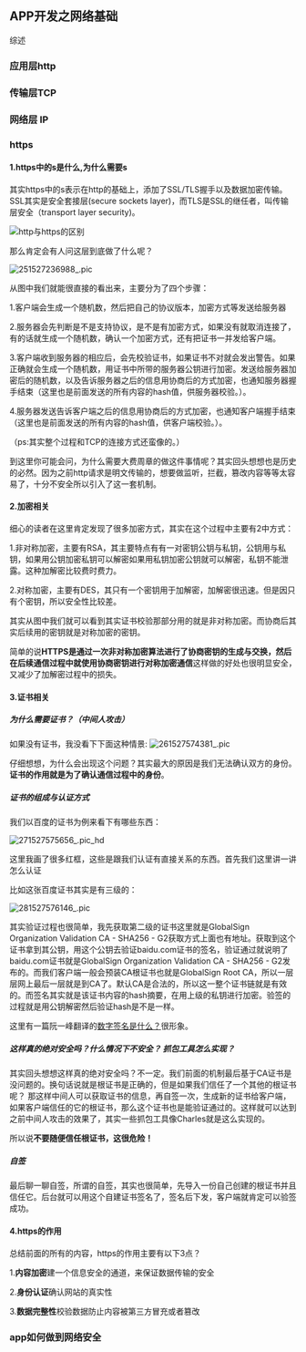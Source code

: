 ## APP开发之网络基础



综述

### 应用层http

### 传输层TCP

### 网络层 IP

###  https

#### 1.https中的s是什么,为什么需要s

其实https中的s表示在http的基础上，添加了SSL/TLS握手以及数据加密传输。SSL其实是安全套接层(secure sockets layer)，而TLS是SSL的继任者，叫传输层安全（transport layer security)。

![http与https的区别](/Users/tang/Desktop/ReadingNotes/image/network/http与https的区别.jpg)

那么肯定会有人问这层到底做了什么呢？

![251527236988_.pic](/Users/tang/Desktop/ReadingNotes/image/network/251527236988_.pic.jpg)

从图中我们就能很直接的看出来，主要分为了四个步骤：

1.客户端会生成一个随机数，然后把自己的协议版本，加密方式等发送给服务器

2.服务器会先判断是不是支持协议，是不是有加密方式，如果没有就取消连接了，有的话就生成一个随机数，确认一个加密方式，还有把证书一并发给客户端。

3.客户端收到服务器的相应后，会先校验证书，如果证书不对就会发出警告。如果正确就会生成一个随机数，用证书中所带的服务器公钥进行加密。发送给服务器加密后的随机数，以及告诉服务器之后的信息用协商后的方式加密，也通知服务器握手结束（这里也是前面发送的所有内容的hash值，供服务器校验。）。

4.服务器发送告诉客户端之后的信息用协商后的方式加密，也通知客户端握手结束（这里也是前面发送的所有内容的hash值，供客户端校验。）。

（ps:其实整个过程和TCP的连接方式还蛮像的。）

到这里你可能会问，为什么需要大费周章的做这件事情呢？其实回头想想也是历史的必然。因为之前http请求是明文传输的，想要做监听，拦截，篡改内容等等太容易了，十分不安全所以引入了这一套机制。

#### 2.加密相关

细心的读者在这里肯定发现了很多加密方式，其实在这个过程中主要有2中方式：

1.非对称加密，主要有RSA，其主要特点有有一对密钥公钥与私钥，公钥用与私钥，如果用公钥加密私钥可以解密如果用私钥加密公钥就可以解密，私钥不能泄露。这种加解密比较费时费力。

2.对称加密，主要有DES，其只有一个密钥用于加解密，加解密很迅速。但是因只有个密钥，所以安全性比较差。

其实从图中我们就可以看到其实证书校验那部分用的就是非对称加密。而协商后其实后续用的密钥就是对称加密的密钥。

简单的说**HTTPS是通过一次非对称加密算法进行了协商密钥的生成与交换，然后在后续通信过程中就使用协商密钥进行对称加密通信**这样做的好处也很明显安全，又减少了加解密过程中的损失。

#### 3.证书相关

##### 为什么需要证书？（中间人攻击）

如果没有证书，我没看下下面这种情景:
![261527574381_.pic](/Users/tang/Desktop/ReadingNotes/image/network/261527574381_.pic.jpg)

仔细想想，为什么会出现这个问题？其实最大的原因是我们无法确认双方的身份。**证书的作用就是为了确认通信过程中的身份**。

##### 证书的组成与认证方式

我们以百度的证书为例来看下有哪些东西：

![271527575656_.pic_hd](/Users/tang/Desktop/ReadingNotes/image/network/271527575656_.pic_hd.jpg)

这里我画了很多红框，这些是跟我们认证有直接关系的东西。首先我们这里讲一讲怎么认证

比如这张百度证书其实是有三级的：

![281527576146_.pic](/Users/tang/Desktop/ReadingNotes/image/network/281527576146_.pic.jpg)

其实验证过程也很简单，我先获取第二级的证书这里就是GlobalSign Organization Validation CA - SHA256 - G2获取方式上面也有地址。获取到这个证书拿到其公钥，用这个公钥去验证baidu.com证书的签名，验证通过就说明了baidu.com证书就是GlobalSign Organization Validation CA - SHA256 - G2发布的。而我们客户端一般会预装CA根证书也就是GlobalSign Root CA，所以一层层网上最后一层就是到CA了。默认CA是合法的，所以这一整个证书链就是有效的。而签名其实就是该证书内容的hash摘要，在用上级的私钥进行加密。验签的过程就是用公钥解密然后验证hash是不是一样。

这里有一篇阮一峰翻译的[数字签名是什么？](http://www.ruanyifeng.com/blog/2011/08/what_is_a_digital_signature.html)很形象。

##### 这样真的绝对安全吗？什么情况下不安全？ 抓包工具怎么实现？

其实回头想想这样真的绝对安全吗？不一定。我们前面的机制最后基于CA证书是没问题的。换句话说就是根证书是正确的，但是如果我们信任了一个其他的根证书呢？ 那这样中间人可以获取证书的信息，再自签一次，生成新的证书给客户端，如果客户端信任的它的根证书，那么这个证书也是能验证通过的。这样就可以达到之前中间人攻击的效果了，其实一些抓包工具像Charles就是这么实现的。

所以说**不要随便信任根证书，这很危险！**

##### 自签

最后聊一聊自签，所谓的自签，其实也很简单，先导入一份自己创建的根证书并且信任它。后台就可以用这个自建证书签名了，签名后下发，客户端就肯定可以验签成功。

#### 4.https的作用

总结前面的所有的内容，https的作用主要有以下3点？

1.**内容加密**建一个信息安全的通道，来保证数据传输的安全 

2.**身份认证**确认网站的真实性 

3.**数据完整性**校验数据防止内容被第三方冒充或者篡改 

### app如何做到网络安全


